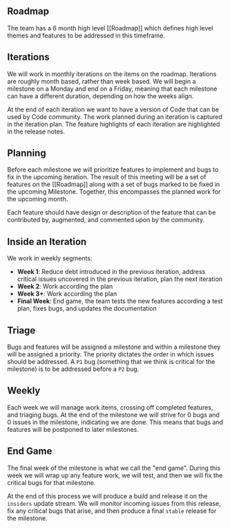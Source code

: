 ## Roadmap
The team has a 6 month high level [[Roadmap]] which defines high level themes and features to be addressed in this timeframe.

## Iterations
We will work in monthly iterations on the items on the roadmap. Iterations are roughly month based, rather than week based. We will begin a milestone on a Monday and end on a Friday, meaning that each milestone can have a different duration, depending on how the weeks align.

At the end of each iteration we want to have a version of Code that can be used by Code community. The work planned during an iteration is captured in the iteration plan. The feature highlights of each iteration are highlighted in the release notes.

## Planning

Before each milestone we will prioritize features to implement and bugs to fix in the upcoming iteration. The result of this meeting will be a set of features on the [[Roadmap]] along with a set of bugs marked to be fixed in the upcoming Milestone. Together, this encompasses the planned work for the upcoming month.

Each feature should have design or description of the feature that can be contributed by, augmented, and commented upon by the community. 

## Inside an Iteration
We work in weekly segments:
- **Week 1**: Reduce debt introduced in the previous iteration, address critical issues uncovered in the previous iteration, plan the next iteration
- **Week 2**: Work according the plan
- **Week 3+**: Work according the plan
- **Final Week**: End game, the team tests the new features according a test plan, fixes bugs, and updates the documentation

## Triage
Bugs and features will be assigned a milestone and within a milestone they will be assigned a priority. The priority dictates the order in which issues should be addressed. A `P1` bug (something that we think is critical for the milestone) is to be addressed before a `P2` bug. 

## Weekly
Each week we will manage work items, crossing off completed features, and triaging bugs. At the end of the milestone we will strive for 0 bugs and 0 issues in the milestone, indicating we are done. This means that bugs and features will be postponed to later milestones.

## End Game
The final week of the milestone is what we call the "end game". During this week we will wrap up any feature work, we will test, and then we will fix the critical bugs for that milestone.

At the end of this process we will produce a build and release it on the `insiders` update stream. We will monitor incoming issues from this release, fix any critical bugs that arise, and then produce a final `stable` release for the milestone.
